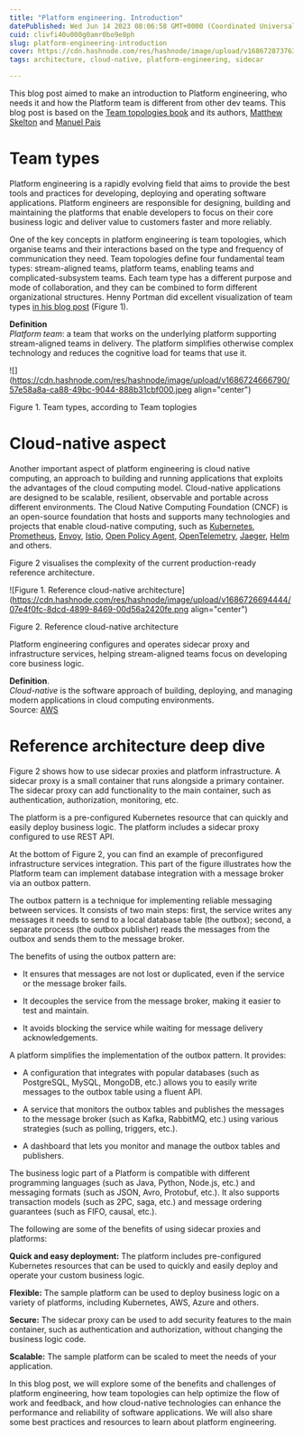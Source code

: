 ```yaml
---
title: "Platform engineering. Introduction"
datePublished: Wed Jun 14 2023 08:06:58 GMT+0000 (Coordinated Universal Time)
cuid: clivfi40u000g0amr0bo9e8ph
slug: platform-engineering-introduction
cover: https://cdn.hashnode.com/res/hashnode/image/upload/v1686728737636/d457f36b-249f-4800-936a-94b980069d56.jpeg
tags: architecture, cloud-native, platform-engineering, sidecar

---
```


This blog post aimed to make an introduction to Platform engineering, who needs it and how the Platform team is different from other dev teams. This blog post is based on the [Team topologies book](https://teamtopologies.com/) and its authors, [Matthew Skelton](https://teamtopologies.com/people) and [Manuel Pais](https://teamtopologies.com/people)

# Team types

Platform engineering is a rapidly evolving field that aims to provide the best tools and practices for developing, deploying and operating software applications. Platform engineers are responsible for designing, building and maintaining the platforms that enable developers to focus on their core business logic and deliver value to customers faster and more reliably.

One of the key concepts in platform engineering is team topologies, which organise teams and their interactions based on the type and frequency of communication they need. Team topologies define four fundamental team types: stream-aligned teams, platform teams, enabling teams and complicated-subsystem teams. Each team type has a different purpose and mode of collaboration, and they can be combined to form different organizational structures. Henny Portman did excellent visualization of team types [in his blog post](https://hennyportman.wordpress.com/2020/05/25/review-team-topologies/) (Figure 1).

**Definition**  
*Platform team*: a team that works on the underlying platform supporting stream-aligned teams in delivery. The platform simplifies otherwise complex technology and reduces the cognitive load for teams that use it.

![](https://cdn.hashnode.com/res/hashnode/image/upload/v1686724666790/57e58a8a-ca88-49bc-9044-888b31cbf000.jpeg align="center")

Figure 1. Team types, according to Team toplogies

# Cloud-native aspect

Another important aspect of platform engineering is cloud native computing, an approach to building and running applications that exploits the advantages of the cloud computing model. Cloud-native applications are designed to be scalable, resilient, observable and portable across different environments. The Cloud Native Computing Foundation (CNCF) is an open-source foundation that hosts and supports many technologies and projects that enable cloud-native computing, such as [Kubernetes](https://kubernetes.io/), [Prometheus](https://prometheus.io/), [Envoy](https://www.envoyproxy.io/), [Istio](https://istio.io/), [Open Policy Agent](https://www.openpolicyagent.org/), [OpenTelemetry](https://opentelemetry.io/), [Jaeger](https://www.jaegertracing.io/), [Helm](https://helm.sh/) and others.

Figure 2 visualises the complexity of the current production-ready reference architecture.

![Figure 1. Reference cloud-native architecture](https://cdn.hashnode.com/res/hashnode/image/upload/v1686726694444/07e4f0fc-8dcd-4899-8469-00d56a2420fe.png align="center")

Figure 2. Reference cloud-native architecture

Platform engineering configures and operates sidecar proxy and infrastructure services, helping stream-aligned teams focus on developing core business logic.

**Definition**.  
*Cloud-native* is the software approach of building, deploying, and managing modern applications in cloud computing environments.  
Source: [AWS](https://aws.amazon.com/what-is/cloud-native/#:~:text=The%20term%20cloud%20native%20refers,container%20orchestrators%2C%20and%20auto%20scaling.)

# Reference architecture deep dive

Figure 2 shows how to use sidecar proxies and platform infrastructure. A sidecar proxy is a small container that runs alongside a primary container. The sidecar proxy can add functionality to the main container, such as authentication, authorization, monitoring, etc.

The platform is a pre-configured Kubernetes resource that can quickly and easily deploy business logic. The platform includes a sidecar proxy configured to use REST API.

At the bottom of Figure 2, you can find an example of preconfigured infrastructure services integration. This part of the figure illustrates how the Platform team can implement database integration with a message broker via an outbox pattern.

The outbox pattern is a technique for implementing reliable messaging between services. It consists of two main steps: first, the service writes any messages it needs to send to a local database table (the outbox); second, a separate process (the outbox publisher) reads the messages from the outbox and sends them to the message broker.

The benefits of using the outbox pattern are:

* It ensures that messages are not lost or duplicated, even if the service or the message broker fails.
    
* It decouples the service from the message broker, making it easier to test and maintain.
    
* It avoids blocking the service while waiting for message delivery acknowledgements.
    

A platform simplifies the implementation of the outbox pattern. It provides:

* A configuration that integrates with popular databases (such as PostgreSQL, MySQL, MongoDB, etc.) allows you to easily write messages to the outbox table using a fluent API.
    
* A service that monitors the outbox tables and publishes the messages to the message broker (such as Kafka, RabbitMQ, etc.) using various strategies (such as polling, triggers, etc.).
    
* A dashboard that lets you monitor and manage the outbox tables and publishers.
    

The business logic part of a Platform is compatible with different programming languages (such as Java, Python, Node.js, etc.) and messaging formats (such as JSON, Avro, Protobuf, etc.). It also supports transaction models (such as 2PC, saga, etc.) and message ordering guarantees (such as FIFO, causal, etc.).

The following are some of the benefits of using sidecar proxies and platforms:

**Quick and easy deployment:** The platform includes pre-configured Kubernetes resources that can be used to quickly and easily deploy and operate your custom business logic.

**Flexible:** The sample platform can be used to deploy business logic on a variety of platforms, including Kubernetes, AWS, Azure and others.

**Secure:** The sidecar proxy can be used to add security features to the main container, such as authentication and authorization, without changing the business logic code.

**Scalable:** The sample platform can be scaled to meet the needs of your application.

In this blog post, we will explore some of the benefits and challenges of platform engineering, how team topologies can help optimize the flow of work and feedback, and how cloud-native technologies can enhance the performance and reliability of software applications. We will also share some best practices and resources to learn about platform engineering.